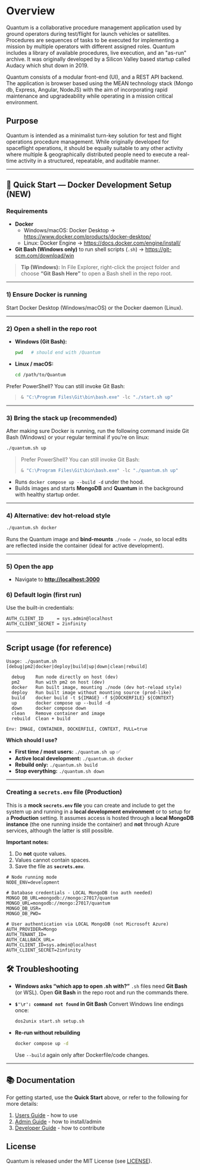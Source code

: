 # Overview

Quantum is a collaborative procedure management application used by ground operators during test/flight for launch vehicles or satellites. Procedures are sequences of tasks to be executed for implementing a mission by multiple operators with different assigned roles. Quantum includes a library of available procedures, live execution, and an "as-run" archive. It was originally developed by a Silicon Valley based startup called Audacy which shut down in 2019.

Quantum consists of a modular front-end (UI), and a REST API backend. The application is browser based using the MEAN technology stack (Mongo db, Express, Angular, NodeJS) with the aim of incorporating rapid maintenance and upgradeability while operating in a mission critical environment.

## Purpose

Quantum is intended as a minimalist turn-key solution for test and flight operations procedure management. While originally developed for spaceflight operations, it should be equally suitable to any other activity where multiple & geographically distributed people need to execute a real-time activity in a structured, repeatable, and auditable manner.

---

## 🚀 Quick Start — Docker Development Setup (NEW)

### Requirements

- **Docker**
  - Windows/macOS: Docker Desktop → <https://www.docker.com/products/docker-desktop/>
  - Linux: Docker Engine → <https://docs.docker.com/engine/install/>
- **Git Bash (Windows only)** to run shell scripts (`.sh`) → <https://git-scm.com/download/win>

> **Tip (Windows):** In File Explorer, right-click the project folder and choose **“Git Bash Here”** to open a Bash shell in the repo root.

---

### 1) Ensure Docker is running

Start Docker Desktop (Windows/macOS) or the Docker daemon (Linux).

---

### 2) Open a shell in the repo root

- **Windows (Git Bash):**

  ```bash
  pwd   # should end with /Quantum
  ```

- **Linux / macOS:**

  ```bash
  cd /path/to/Quantum
  ```

Prefer PowerShell? You can still invoke Git Bash:
>
> ```powershell
> & "C:\Program Files\Git\bin\bash.exe" -lc "./start.sh up"
> ```

---

### 3) Bring the stack up (recommended)

After making sure Docker is running, run the following command inside Git Bash (Windows) or your regular terminal if you're on linux:

```bash
./quantum.sh up
```

> Prefer PowerShell? You can still invoke Git Bash:
>
> ```powershell
> & "C:\Program Files\Git\bin\bash.exe" -lc "./quantum.sh up"
> ```

- Runs `docker compose up --build -d` under the hood.
- Builds images and starts **MongoDB** and **Quantum** in the background with healthy startup order.

---

### 4) Alternative: dev hot-reload style

```bash
./quantum.sh docker
```

Runs the Quantum image and **bind-mounts** `./node → /node`, so local edits are reflected inside the container (ideal for active development).

---

### 5) Open the app

- Navigate to **<http://localhost:3000>**

### 6) Default login (first run)

Use the built-in credentials:

```text
AUTH_CLIENT_ID     = sys.admin@localhost
AUTH_CLIENT_SECRET = 2infinity
```

---

## Script usage (for reference)

```text
Usage: ./quantum.sh [debug|pm2|docker|deploy|build|up|down|clean|rebuild]

  debug    Run node directly on host (dev)
  pm2      Run with pm2 on host (dev)
  docker   Run built image, mounting ./node (dev hot-reload style)
  deploy   Run built image without mounting source (prod-like)
  build    docker build -t ${IMAGE} -f ${DOCKERFILE} ${CONTEXT}
  up       docker compose up --build -d
  down     docker compose down
  clean    Remove container and image
  rebuild  Clean + build

Env: IMAGE, CONTAINER, DOCKERFILE, CONTEXT, PULL=true
```

**Which should I use?**

- **First time / most users:** `./quantum.sh up` ✅
- **Active local development:** `./quantum.sh docker`
- **Rebuild only:** `./quantum.sh build`
- **Stop everything:** `./quantum.sh down`

---

### Creating a `secrets.env` file (Production)

This is a **mock `secrets.env` file** you can create and include to get the system up and running in a **local development environment** or to setup for a **Production** setting.
It assumes access is hosted through a **local MongoDB instance** (the one running inside the container) and **not** through Azure services, although the latter is still possible.

**Important notes:**

1. Do **not** quote values.
2. Values cannot contain spaces.
3. Save the file as **`secrets.env`**.

```env
# Node running mode
NODE_ENV=development

# Database credentials - LOCAL MongoDB (no auth needed)
MONGO_DB_URL=mongodb://mongo:27017/quantum
MONGO_URL=mongodb://mongo:27017/quantum
MONGO_DB_USR=
MONGO_DB_PWD=

# User authentication via LOCAL MongoDB (not Microsoft Azure)
AUTH_PROVIDER=Mongo
AUTH_TENANT_ID=
AUTH_CALLBACK_URL=
AUTH_CLIENT_ID=sys.admin@localhost
AUTH_CLIENT_SECRET=2infinity
```

## 🛠️ Troubleshooting

- **Windows asks “which app to open .sh with?”**
  `.sh` files need **Git Bash** (or WSL). Open **Git Bash** in the repo root and run the commands there.

- **`$'\r': command not found` in Git Bash**
  Convert Windows line endings once:

  ```bash
  dos2unix start.sh setup.sh
  ```

- **Re-run without rebuilding**

  ```bash
  docker compose up -d
  ```

  Use `--build` again only after Dockerfile/code changes.

---

## 📚 Documentation

For getting started, use the **Quick Start** above, or refer to the following for more details:

 1. [Users Guide](https://github.com/Xenon130/quantum/wiki/User-Guide) - how to use
 1. [Admin Guide](https://github.com/Xenon130/quantum/wiki/Admin-Guide) - how to install/admin
 1. [Developer Guide](https://github.com/Xenon130/quantum/wiki/Dev-Guide) - how to contribute

## License

Quantum is released under the MIT License (see [LICENSE](/LICENSE)).
